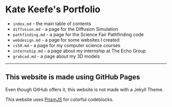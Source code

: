 # Kate Keefe's Portfolio

* `index.md` - the main table of contents
* `diffusion.md` - a page for the Diffusion Simulation
* `pathfinding.md` - a page for the Science Fair Pathfinding code
* `webdesign.md` - a page for some websites I created
* `cs50.md` - a page for my computer science courses
* `internship.md` - a page about my internship at The Echo Group
* `grabcad.md` - a page about my 3D models

---

## This website is made using GitHub Pages

Even though GitHub offers it, this website is not made with a Jekyll Theme. 

This website uses [PrismJS](https://prismjs.com/) for colorful codeblocks.

